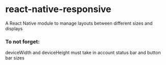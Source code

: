 # react-native-responsive
A React Native module to manage layouts between different sizes and displays

### To not forget:

deviceWidth and deviceHeight must take in account status bar and button bar sizes

